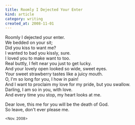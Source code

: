 ```yaml
---
title: Roomly I Dejected Your Enter
kind: article
category: writing
created_at: 2008-11-01
---
```


Roomly I dejected your enter. <br>
We bedded on your sit; <br>
Did you kiss to want me? <br>
I wanted to bad you kissly, sure. <br>
I loved you to make want to too. <br>
Real buttly, I felt near you just to get lucky. <br>
And your lovely open looked so wide, sweet eyes. <br>
Your sweet strawberry tastes like a juicy mouth. <br>
O, I'm so long for you, I how in pain! <br>
And I want to proclaim my love for my pride, but you swallow. <br>
Darling, I am so in you, with love. <br>
And every time you stop, my heart looks at me. <br>

Dear love, this me for you will be the death of God. <br>
So leave, don't ever please me.


<small><Nov. 2008></small>
